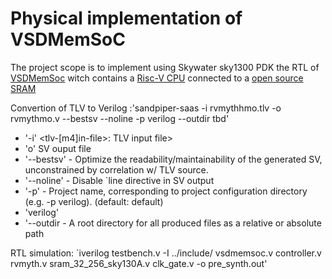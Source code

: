 # Physical implementation of VSDMemSoC

The project scope is to implement using Skywater sky1300 PDK the RTL of [VSDMemSoc](https://github.com/vsdip/VSDMemSoC) witch contains a [Risc-V CPU](https://github.com/RISCV-MYTH-WORKSHOP/riscv_myth_workshop_nov22-MihaiHMO/settings) connected to a [open source SRAM](https://github.com/vsdip/vsdsram_sky130)


Convertion of TLV to Verilog :'sandpiper-saas -i rvmythhmo.tlv -o rvmythmo.v --bestsv --noline -p verilog --outdir tbd'
- '-i' <tlv-[m4]in-file>: TLV input file>
- 'o' <tlv-out-file> SV ouput file
- '--bestsv' - Optimize the readability/maintainability of the generated SV, unconstrained by correlation w/ TLV source.
- '--noline' - Disable `line directive in SV output
- '-p' - Project name, corresponding to project configuration directory (e.g. -p verilog). (default: default)   
- 'verilog' 
- '--outdir   - A root directory for all produced files as a relative or absolute path
  
  
 RTL simulation: `iverilog testbench.v -I ../include/ vsdmemsoc.v controller.v rvmyth.v sram_32_256_sky130A.v clk_gate.v  -o pre_synth.out'

